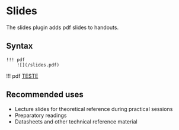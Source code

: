 # Slides

The slides plugin adds pdf slides to handouts. 

## Syntax 


```
!!! pdf
    ![](/slides.pdf)
```

!!! pdf
[TESTE](./slides.pdf)


## Recommended uses

* Lecture slides for theoretical reference during practical sessions
* Preparatory readings 
* Datasheets and other technical reference material